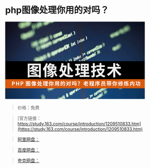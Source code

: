 # php图像处理你用的对吗？

![img](../../../assets/study163/free/1e29662aaeb64ab1868c55abc5a55e2c.png)

> 价格：免费

> [官方链接：https://study.163.com/course/introduction/1209510833.htm](https://study.163.com/course/introduction/1209510833.htm)

> [阿里网盘：]()

> [百度网盘：]()

> [夸克网盘：]()
